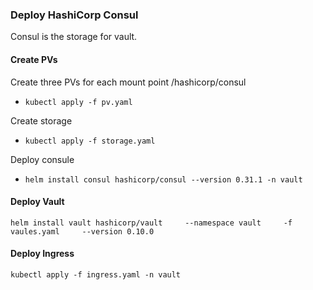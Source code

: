 ### Deploy HashiCorp Consul
Consul is the storage for vault.
####  Create PVs

Create three PVs for each mount point   /hashicorp/consul
 -  `kubectl apply -f pv.yaml`   

Create storage
- `kubectl apply -f storage.yaml`

Deploy consule
- `helm install consul hashicorp/consul --version 0.31.1 -n vault`


#### Deploy Vault

`helm install vault hashicorp/vault     --namespace vault     -f vaules.yaml     --version 0.10.0`

#### Deploy Ingress

`kubectl apply -f ingress.yaml -n vault`


    

 